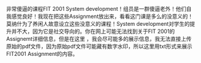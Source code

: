 非常傻逼的课程FIT 2001 System development！组员是一群傻逼老外！他们自我感觉良好！我现在把这些Assignment放出来，看看这门课是多么的没意义的！莫纳什为了养闲人故意设立这些没意义的课程！System development对学生的提升并不大，因为它是社交导向的。你在网上可能无法找到关于FIT 2001的Assignemt详细信息，但是在这里 ，我会尽可能多的展示信息，我无法直接上传原始的pdf文件，因为原始pdf文件可能藏有数字水印，所以这里用txt形式来展示FIT2001 Assignment的内容。
